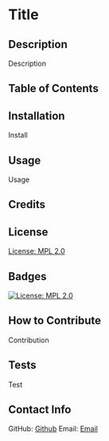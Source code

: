 
  # Title

  ## Description
  Description

  ## Table of Contents

  ## Installation
  Install

  ## Usage
  Usage

  ## Credits

  ## License
  [License: MPL 2.0](https://opensource.org/licenses/MPL-2.0)

  ## Badges
  [![License: MPL 2.0](https://img.shields.io/badge/License-MPL_2.0-brightgreen.svg)](https://opensource.org/licenses/MPL-2.0)

  ## How to Contribute
  Contribution

  ## Tests
  Test

  ## Contact Info
  GitHub: [Github](https://github.com/Github 'GitHub profile')
  Email: [Email](mailto:Email 'Email address')
